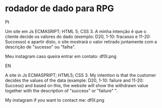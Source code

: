 # rodador de dado para RPG
Pt <p>
 Um site em Js ECMASRIPT; HTML 5; CSS 3.
 A minha intenção é que o cliente decide os valores do dado (exemplo: D20, 1-10: fracasso e 11-20: Successo) e apartir disto, o site mostrará o valor retirado juntamente com a descrição de "sucesso" ou "falha". <p>
Meu instagram caso queira entrar em contato: df0l.png <p>
EN <p>
A site in Js ECMASPRIPT; HTML5; CSS 3.
 My intention is that the customer decides the values of the data (example: D20, 1-10: failure and 11-20: Success) and based on this, the website will show the withdrawn value together with the description of "success" or "failure" ". <p>
My instagram if you want to contact me: df0l.png